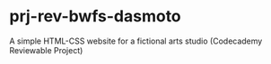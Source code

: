 # prj-rev-bwfs-dasmoto
A simple HTML-CSS website for a fictional arts studio (Codecademy Reviewable Project)
